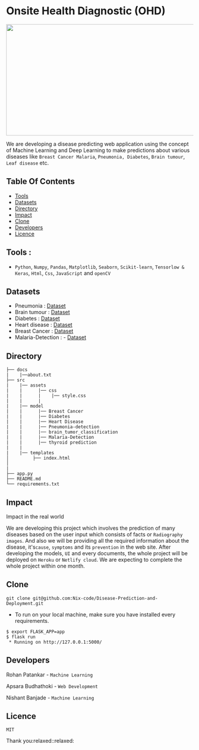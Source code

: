 # Onsite Health Diagnostic (OHD)

<img src=https://www2.lehigh.edu/sites/www2/files/media/chuah17conference.jpg width="1100" height="300" />



We are developing a disease predicting web application using the concept of Machine Learning and Deep Learning to make predictions about various diseases like ```Breast Cancer Malaria```, ```Pneumonia, Diabetes```, ```Brain tumour```, ```Leaf disease``` etc.
## Table Of Contents

-   [Tools](#Tools)
-   [Datasets](#Datasets)
-   [Directory](#Directory)
-   [Impact](#Impact)
-   [Clone](#Clone)
-   [Developers](#Developers)
-   [Licence](#Licence)

## Tools : 
- ```Python```, ```Numpy```, ```Pandas```, ```Matplotlib```, ```Seaborn```, ```Scikit-learn```, ```Tensorlow & Keras```, ```Html```, ```Css```, ```JavaScript``` and ```openCV```

## Datasets
 - Pneumonia            :              [Dataset](https://www.kaggle.com/paultimothymooney/chest-xray-pneumonia)
 - Brain tumour         :              [Dataset](https://www.kaggle.com/ahmedhamada0/brain-tumor-detection)
 - Diabetes             :              [Dataset](https://github.com/Nix-code/Disease-Prediction-and-Deployment/blob/main/src/model/Diabetes/diabetes.csv)
 - Heart disease        :              [Dataset](https://github.com/Nix-code/Disease-Prediction-and-Deployment/blob/main/src/model/Heart%20disease/heart.csv)
 - Breast Cancer        :              [Dataset](https://github.com/Nix-code/Disease-Prediction-and-Deployment/blob/main/src/model/Breast%20Cancer/data.csv)
 - Malaria-Detection    :              - [Dataset](https://lhncbc.nlm.nih.gov/LHC-publications/pubs/MalariaDatasets.html#:~:text=Abstract%3A,the%20Malaria%20Screener%20research%20activity.&text=The%20dataset%20contains%20a%20total,of%20parasitized%20and%20uninfected%20cells.)


## Directory
```
├── docs
|    |──about.txt
├── src
|    |── assets
|    |      |── css
|    |      |    |── style.css
|    |      |   
|    |── model 
|    |      |── Breast Cancer
|    |      |── Diabetes
|    |      |── Heart Disease
|    |      |── Pneumonia-detection
|    |      |── brain_tumor_classification
|    |      |── Malaria-Detection
|    |      |── thyroid prediction
|    |
|    |── templates
│         ├── index.html
│    
|
├── app.py
├── README.md
└── requirements.txt
```
## Impact
<p> Impact in the real world</p>

We are developing this project which involves the prediction of many diseases based on the user input which consists of facts or ```Radiography images```.  And also we will be providing all the required information about the disease, it's```cause```, ```symptoms``` and its ```prevention``` in the web site. After developing the models, ```UI``` and every documents, the whole project will be deployed on ```Heroku```  or ```Netlify cloud```. We are expecting to complete the whole project within one month.
## Clone

```
git clone git@github.com:Nix-code/Disease-Prediction-and-Deployment.git
```
- To run on your local machine, make sure you have installed every requirements.
```
$ export FLASK_APP=app
$ flask run
 * Running on http://127.0.0.1:5000/
 ```
 
## Developers
Rohan Patankar - ```Machine Learning```

Apsara Budhathoki - ```Web Development```

Nishant Banjade - ```Machine Learning```

## Licence
```MIT```
<p>Thank you:relaxed::relaxed:</p>

